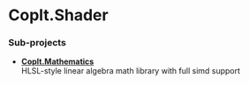 # Coplt.Shader

### Sub-projects
- **[Coplt.Mathematics](https://github.com/2A5F/Coplt.Shader/tree/main/Coplt.Mathematics#copltmathematics)**  
  HLSL-style linear algebra math library with full simd support
